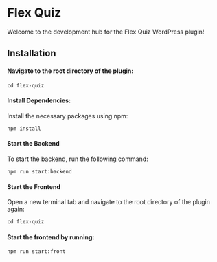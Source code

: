 # Flex Quiz
Welcome to the development hub for the Flex Quiz WordPress plugin!

## Installation

#### Navigate to the root directory of the plugin:

```
cd flex-quiz
```

#### Install Dependencies: 
Install the necessary packages using npm:

```
npm install
```

#### Start the Backend
To start the backend, run the following command:

```
npm run start:backend
```

#### Start the Frontend

Open a new terminal tab and navigate to the root directory of the plugin again:

```
cd flex-quiz
```

#### Start the frontend by running:

```
npm run start:front
```